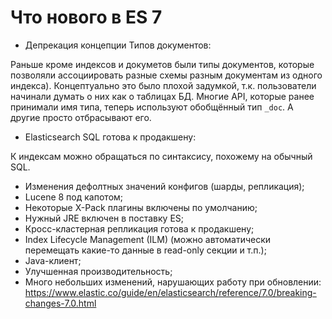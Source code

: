 # Что нового в ES 7

- Депрекация концепции Типов документов: 

Раньше кроме индексов и докуметов были типы документов, которые позволяли ассоциировать разные схемы разным документам из одного индекса). Концептуально это было плохой задумкой, т.к. пользователи начинали думать о них как о таблицах БД. Многие API, которые ранее принимали имя типа, теперь используют обобщённый тип `_doc`. А другие просто отбрасывают его.

- Elasticsearch SQL готова к продакшену:

К индексам можно обращаться по синтаксису, похожему на обычный SQL.

- Изменения дефолтных значений конфигов (шарды, репликация);
- Lucene 8 под капотом;
- Некоторые X-Pack плагины включены по умолчанию;
- Нужный JRE включен в поставку ES;
- Кросс-кластерная репликация готова к продакшену;
- Index Lifecycle Management (ILM) (можно автоматически перемещать какие-то данные в read-only секции и т.п.);
- Java-клиент;
- Улучшенная производительность;
- Много небольших изменений, нарушающих работу при обновлении: https://www.elastic.co/guide/en/elasticsearch/reference/7.0/breaking-changes-7.0.html





